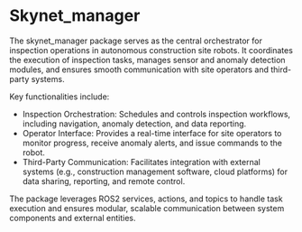 # Skynet_manager 
The skynet_manager package serves as the central orchestrator for inspection operations in autonomous construction site robots. It coordinates the execution of inspection tasks, manages sensor and anomaly detection modules, and ensures smooth communication with site operators and third-party systems.

Key functionalities include:

- Inspection Orchestration: Schedules and controls inspection workflows, including navigation, anomaly detection, and data reporting.
- Operator Interface: Provides a real-time interface for site operators to monitor progress, receive anomaly alerts, and issue commands to the robot.
- Third-Party Communication: Facilitates integration with external systems (e.g., construction management software, cloud platforms) for data sharing, reporting, and remote control.

The package leverages ROS2 services, actions, and topics to handle task execution and ensures modular, scalable communication between system components and external entities.
